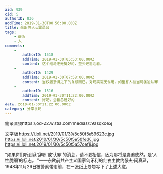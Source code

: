 ```yaml
---
aid: 939
cid: 5
authorID: 836
addTime: 2019-01-30T00:56:00.000Z
title: 岳昕等人认罪录音
tags:
    - 岳昕
    - 人
comments:
    -
        authorID: 1518
        addTime: 2019-01-30T05:53:00.000Z
        content: 这个结局还是挺好的，至少还能活着。
    -
        authorID: 1429
        addTime: 2019-01-30T07:58:00.000Z
        content: 当权者恐惧之下的自慰而已，对现实毫无作用，如里有人被当局强迫认罪，应对方法应该是马上接受，不要对抗，留得青山在，不怕没材烧
    -
        authorID: 1516
        addTime: 2019-01-30T11:22:00.000Z
        content: 好吧，活着总是好的
date: 2019-01-30T11:22:00.000Z
category: 分享发现
---
```


偷录音频https://od-22.wistia.com/medias/59asqxoe5j

文字版 https://i.loli.net/2019/01/30/5c50f5a59623c.jpg https://i.loli.net/2019/01/30/5c50f5a58fed0.jpg https://i.loli.net/2019/01/30/5c50f5a57cef8.jpg

“如果你们听到我‘辞职’或‘认罪’的消息，请不要相信，因为那将是胁迫使然，是‘人性脆弱’的标志。 ”——东欧前共产主义国家匈牙利的红衣主教约瑟夫·闵真谛，1948年11月26日被警察带走前，在一张纸上匆匆写下了上述大意。
